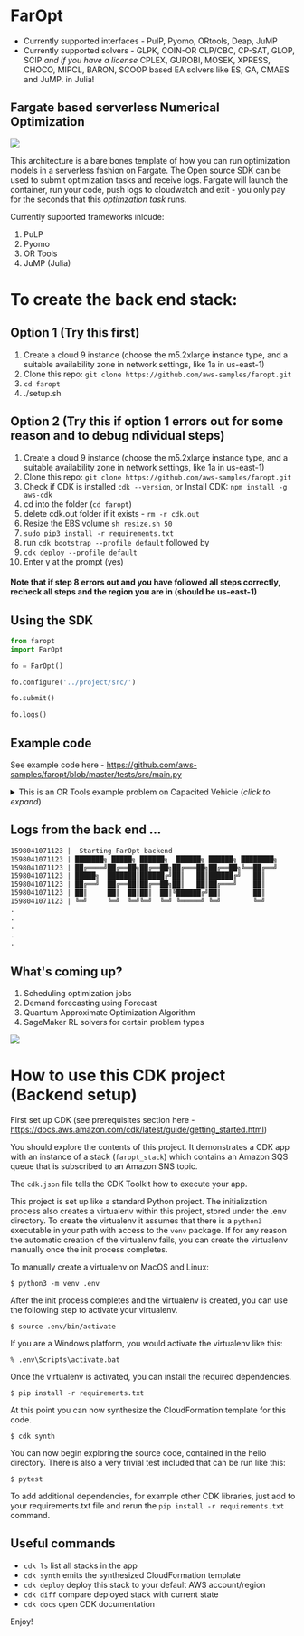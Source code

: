 
# FarOpt

- Currently supported interfaces - PulP, Pyomo, ORtools, Deap, JuMP
- Currently supported solvers -  GLPK, COIN-OR CLP/CBC, CP-SAT, GLOP, SCIP *and if you have a license* CPLEX, GUROBI, MOSEK, XPRESS, CHOCO, MIPCL, BARON, SCOOP based EA solvers like ES, GA, CMAES and JuMP. in Julia! 

## Fargate based serverless Numerical Optimization

![](./FarOpt.png)

This architecture is a bare bones template of how you can run optimization models in a serverless fashion on Fargate. The Open source SDK can be used to submit optimization tasks and receive logs. 
Fargate will launch the container, run your code, push logs to cloudwatch and exit - you only pay for the seconds that this _optimzation task_ runs. 

Currently supported frameworks inlcude: 

1. PuLP
1. Pyomo
1. OR Tools
1. JuMP (Julia)


# To create the back end stack:

## Option 1 (Try this first)
1. Create a cloud 9 instance (choose the m5.2xlarge instance type, and a suitable availability zone in network settings, like 1a in us-east-1)
2. Clone this repo: `git clone https://github.com/aws-samples/faropt.git`
3. `cd faropt`
4. ./setup.sh


## Option 2 (Try this if option 1 errors out for some reason and to debug ndividual steps)

1. Create a cloud 9 instance (choose the m5.2xlarge instance type, and a suitable availability zone in network settings, like 1a in us-east-1)
2. Clone this repo: `git clone https://github.com/aws-samples/faropt.git`
3. Check if CDK is installed `cdk --version`, or Install CDK: `npm install -g aws-cdk`  
4. cd into the folder (`cd faropt`)
5. delete cdk.out folder if it exists - `rm -r cdk.out`
6. Resize the EBS volume `sh resize.sh 50`
7. `sudo pip3 install -r requirements.txt`
8. run `cdk bootstrap --profile default` followed by 
9. `cdk deploy --profile default`
10. Enter y at the prompt (yes)

#### Note that if step 8 errors out and you have followed all steps correctly,  recheck all steps and the region you are in (should be us-east-1)

## Using the SDK

```python
from faropt
import FarOpt

fo = FarOpt()

fo.configure('../project/src/')

fo.submit()

fo.logs()
```

## Example code

See example code here - https://github.com/aws-samples/faropt/blob/master/tests/src/main.py

 
<details> 
  <summary>This is an OR Tools example problem on Capacited Vehicle (<i>click to expand</i>)</summary>
    
```python
"""Capacited Vehicles Routing Problem (CVRP)."""

# [START import]
from __future__ import print_function
from ortools.constraint_solver import routing_enums_pb2
from ortools.constraint_solver import pywrapcp
from utils import *
# [END import]


# [START data_model]
def create_data_model():
    """Stores the data for the problem."""
    data = {}
    data['distance_matrix'] = [
        [
            0, 548, 776, 696, 582, 274, 502, 194, 308, 194, 536, 502, 388, 354,
            468, 776, 662
        ],
        [
            548, 0, 684, 308, 194, 502, 730, 354, 696, 742, 1084, 594, 480, 674,
            1016, 868, 1210
        ],
        [
            776, 684, 0, 992, 878, 502, 274, 810, 468, 742, 400, 1278, 1164,
            1130, 788, 1552, 754
        ],
        [
            696, 308, 992, 0, 114, 650, 878, 502, 844, 890, 1232, 514, 628, 822,
            1164, 560, 1358
        ],
        [
            582, 194, 878, 114, 0, 536, 764, 388, 730, 776, 1118, 400, 514, 708,
            1050, 674, 1244
        ],
        [
            274, 502, 502, 650, 536, 0, 228, 308, 194, 240, 582, 776, 662, 628,
            514, 1050, 708
        ],
        [
            502, 730, 274, 878, 764, 228, 0, 536, 194, 468, 354, 1004, 890, 856,
            514, 1278, 480
        ],
        [
            194, 354, 810, 502, 388, 308, 536, 0, 342, 388, 730, 468, 354, 320,
            662, 742, 856
        ],
        [
            308, 696, 468, 844, 730, 194, 194, 342, 0, 274, 388, 810, 696, 662,
            320, 1084, 514
        ],
        [
            194, 742, 742, 890, 776, 240, 468, 388, 274, 0, 342, 536, 422, 388,
            274, 810, 468
        ],
        [
            536, 1084, 400, 1232, 1118, 582, 354, 730, 388, 342, 0, 878, 764,
            730, 388, 1152, 354
        ],
        [
            502, 594, 1278, 514, 400, 776, 1004, 468, 810, 536, 878, 0, 114,
            308, 650, 274, 844
        ],
        [
            388, 480, 1164, 628, 514, 662, 890, 354, 696, 422, 764, 114, 0, 194,
            536, 388, 730
        ],
        [
            354, 674, 1130, 822, 708, 628, 856, 320, 662, 388, 730, 308, 194, 0,
            342, 422, 536
        ],
        [
            468, 1016, 788, 1164, 1050, 514, 514, 662, 320, 274, 388, 650, 536,
            342, 0, 764, 194
        ],
        [
            776, 868, 1552, 560, 674, 1050, 1278, 742, 1084, 810, 1152, 274,
            388, 422, 764, 0, 798
        ],
        [
            662, 1210, 754, 1358, 1244, 708, 480, 856, 514, 468, 354, 844, 730,
            536, 194, 798, 0
        ],
    ]
    # [START demands_capacities]
    data['demands'] = [0, 1, 1, 2, 4, 2, 4, 8, 8, 1, 2, 1, 2, 4, 4, 8, 8]
    data['vehicle_capacities'] = [15, 15, 15, 15]
    # [END demands_capacities]
    data['num_vehicles'] = 4
    data['depot'] = 0
    return data
    # [END data_model]


# [START solution_printer]
def print_solution(data, manager, routing, solution):
    """Prints solution on console."""
    total_distance = 0
    total_load = 0
    for vehicle_id in range(data['num_vehicles']):
        index = routing.Start(vehicle_id)
        plan_output = 'Route for vehicle {}:\n'.format(vehicle_id)
        route_distance = 0
        route_load = 0
        while not routing.IsEnd(index):
            node_index = manager.IndexToNode(index)
            route_load += data['demands'][node_index]
            plan_output += ' {0} Load({1}) -> '.format(node_index, route_load)
            previous_index = index
            index = solution.Value(routing.NextVar(index))
            route_distance += routing.GetArcCostForVehicle(
                previous_index, index, vehicle_id)
        plan_output += ' {0} Load({1})\n'.format(manager.IndexToNode(index),
                                                 route_load)
        plan_output += 'Distance of the route: {}m\n'.format(route_distance)
        plan_output += 'Load of the route: {}\n'.format(route_load)
        print(plan_output)
        total_distance += route_distance
        total_load += route_load
    print('Total distance of all routes: {}m'.format(total_distance))
    log_metric('total_distance',total_distance)
    save('/tmp/task.py') #or some other output
    print('Total load of all routes: {}'.format(total_load))
    # [END solution_printer]


def main():
    """Solve the CVRP problem."""
    # Instantiate the data problem.
    # [START data]
    data = create_data_model()
    # [END data]

    # Create the routing index manager.
    # [START index_manager]
    manager = pywrapcp.RoutingIndexManager(len(data['distance_matrix']),
                                           data['num_vehicles'], data['depot'])
    # [END index_manager]

    # Create Routing Model.
    # [START routing_model]
    routing = pywrapcp.RoutingModel(manager)

    # [END routing_model]

    # Create and register a transit callback.
    # [START transit_callback]
    def distance_callback(from_index, to_index):
        """Returns the distance between the two nodes."""
        # Convert from routing variable Index to distance matrix NodeIndex.
        from_node = manager.IndexToNode(from_index)
        to_node = manager.IndexToNode(to_index)
        return data['distance_matrix'][from_node][to_node]

    transit_callback_index = routing.RegisterTransitCallback(distance_callback)
    # [END transit_callback]

    # Define cost of each arc.
    # [START arc_cost]
    routing.SetArcCostEvaluatorOfAllVehicles(transit_callback_index)

    # [END arc_cost]

    # Add Capacity constraint.
    # [START capacity_constraint]
    def demand_callback(from_index):
        """Returns the demand of the node."""
        # Convert from routing variable Index to demands NodeIndex.
        from_node = manager.IndexToNode(from_index)
        return data['demands'][from_node]

    demand_callback_index = routing.RegisterUnaryTransitCallback(
        demand_callback)
    routing.AddDimensionWithVehicleCapacity(
        demand_callback_index,
        0,  # null capacity slack
        data['vehicle_capacities'],  # vehicle maximum capacities
        True,  # start cumul to zero
        'Capacity')
    # [END capacity_constraint]

    # Setting first solution heuristic.
    # [START parameters]
    search_parameters = pywrapcp.DefaultRoutingSearchParameters()
    search_parameters.first_solution_strategy = (
        routing_enums_pb2.FirstSolutionStrategy.PATH_CHEAPEST_ARC)
    # [END parameters]

    # Solve the problem.
    # [START solve]
    solution = routing.SolveWithParameters(search_parameters)
    # [END solve]

    # Print solution on console.
    # [START print_solution]
    print('printing solutions')
    if solution:
        print_solution(data, manager, routing, solution)
    # [END print_solution]


main()
```

</details>


## Logs from the back end ...

```html
1598041071123 |  Starting FarOpt backend
1598041071123 | ███████╗ █████╗ ██████╗  ██████╗ ██████╗ ████████╗
1598041071123 | ██╔════╝██╔══██╗██╔══██╗██╔═══██╗██╔══██╗╚══██╔══╝
1598041071123 | █████╗  ███████║██████╔╝██║   ██║██████╔╝   ██║   
1598041071123 | ██╔══╝  ██╔══██║██╔══██╗██║   ██║██╔═══╝    ██║   
1598041071123 | ██║     ██║  ██║██║  ██║╚██████╔╝██║        ██║   
1598041071123 | ╚═╝     ╚═╝  ╚═╝╚═╝  ╚═╝ ╚═════╝ ╚═╝        ╚═╝  
.
.
.
.
.
```

## What's coming up?
1. Scheduling optimization jobs
1. Demand forecasting using Forecast
1. Quantum Approximate Optimization Algorithm
1. SageMaker RL solvers for certain problem types

![](./faropt.png)

# How to use this CDK project (Backend setup)

First set up CDK (see prerequisites section here - https://docs.aws.amazon.com/cdk/latest/guide/getting_started.html)

You should explore the contents of this project. It demonstrates a CDK app with an instance of a stack (`faropt_stack`)
which contains an Amazon SQS queue that is subscribed to an Amazon SNS topic.

The `cdk.json` file tells the CDK Toolkit how to execute your app.

This project is set up like a standard Python project.  The initialization process also creates
a virtualenv within this project, stored under the .env directory.  To create the virtualenv
it assumes that there is a `python3` executable in your path with access to the `venv` package.
If for any reason the automatic creation of the virtualenv fails, you can create the virtualenv
manually once the init process completes.

To manually create a virtualenv on MacOS and Linux:

```
$ python3 -m venv .env
```

After the init process completes and the virtualenv is created, you can use the following
step to activate your virtualenv.

```
$ source .env/bin/activate
```

If you are a Windows platform, you would activate the virtualenv like this:

```
% .env\Scripts\activate.bat
```

Once the virtualenv is activated, you can install the required dependencies.

```
$ pip install -r requirements.txt
```

At this point you can now synthesize the CloudFormation template for this code.

```
$ cdk synth
```

You can now begin exploring the source code, contained in the hello directory.
There is also a very trivial test included that can be run like this:

```
$ pytest
```

To add additional dependencies, for example other CDK libraries, just add to
your requirements.txt file and rerun the `pip install -r requirements.txt`
command.

## Useful commands

 * `cdk ls`          list all stacks in the app
 * `cdk synth`       emits the synthesized CloudFormation template
 * `cdk deploy`      deploy this stack to your default AWS account/region
 * `cdk diff`        compare deployed stack with current state
 * `cdk docs`        open CDK documentation

Enjoy!
